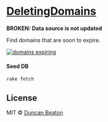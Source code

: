 # [DeletingDomains](http://deletingdomains.herokuapp.com/)

**BROKEN: Data source is not updated**

Find domains that are soon to expire.

[![domains expiring](http://dunckr.com/images/deletingDomains.png "deleting domains")](http://deletingdomains.herokuapp.com)

#### Seed DB

`rake fetch`

## License

MIT © [Duncan Beaton](http://dunckr.com)
